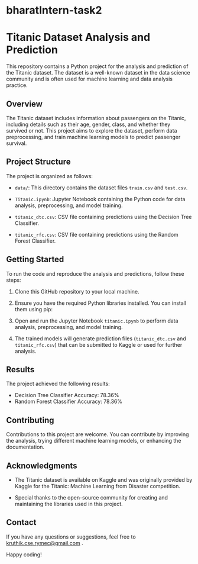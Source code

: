 # bharatIntern-task2
# Titanic Dataset Analysis and Prediction

This repository contains a Python project for the analysis and prediction of the Titanic dataset. The dataset is a well-known dataset in the data science community and is often used for machine learning and data analysis practice.

## Overview

The Titanic dataset includes information about passengers on the Titanic, including details such as their age, gender, class, and whether they survived or not. This project aims to explore the dataset, perform data preprocessing, and train machine learning models to predict passenger survival.

## Project Structure

The project is organized as follows:

- `data/`: This directory contains the dataset files `train.csv` and `test.csv`.

- `Titanic.ipynb`: Jupyter Notebook containing the Python code for data analysis, preprocessing, and model training.

- `titanic_dtc.csv`: CSV file containing predictions using the Decision Tree Classifier.

- `titanic_rfc.csv`: CSV file containing predictions using the Random Forest Classifier.

## Getting Started

To run the code and reproduce the analysis and predictions, follow these steps:

1. Clone this GitHub repository to your local machine.

2. Ensure you have the required Python libraries installed. You can install them using pip:
  
3. Open and run the Jupyter Notebook `titanic.ipynb` to perform data analysis, preprocessing, and model training.

4. The trained models will generate prediction files (`titanic_dtc.csv` and `titanic_rfc.csv`) that can be submitted to Kaggle or used for further analysis.

## Results

The project achieved the following results:

- Decision Tree Classifier Accuracy: 78.36%
- Random Forest Classifier Accuracy: 78.36%

## Contributing

Contributions to this project are welcome. You can contribute by improving the analysis, trying different machine learning models, or enhancing the documentation.


## Acknowledgments

- The Titanic dataset is available on Kaggle and was originally provided by Kaggle for the Titanic: Machine Learning from Disaster competition.

- Special thanks to the open-source community for creating and maintaining the libraries used in this project.

## Contact

If you have any questions or suggestions, feel free to kruthik.cse.rymec@gmail.com .

Happy coding!


